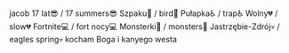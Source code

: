 jacob
17 lat😎 / 17 summers😎
Szpaku🦅 / bird🦅
Pułapka♿ / trap♿
Wolny💔 / slow💔
Fortnite💻 / fort nocy💻
Monsterki🤡 / monsters🤡
Jastrzębie-Zdrój💀 / eagles spring💀
kocham Boga i kanyego westa
